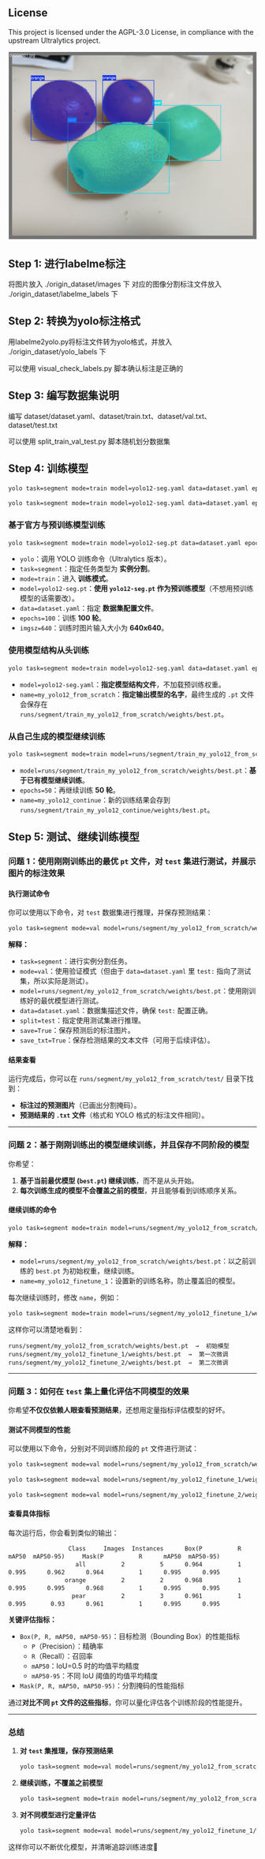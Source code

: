 License
-------

This project is licensed under the AGPL-3.0 License, in compliance with the upstream Ultralytics project.

![](./sample_model/val_batch0_labels.jpg)

## Step 1: 进行labelme标注
将图片放入 ./origin_dataset/images 下
对应的图像分割标注文件放入 ./origin_dataset/labelme_labels 下

## Step 2: 转换为yolo标注格式
用labelme2yolo.py将标注文件转为yolo格式，并放入 ./origin_dataset/yolo_labels 下

可以使用 visual_check_labels.py 脚本确认标注是正确的

## Step 3: 编写数据集说明
编写 dataset/dataset.yaml、dataset/train.txt、dataset/val.txt、dataset/test.txt

可以使用 split_train_val_test.py 脚本随机划分数据集

## Step 4: 训练模型
```bash
yolo task=segment mode=train model=yolo12-seg.yaml data=dataset.yaml epochs=500 imgsz=1024 mosaic=1 name=my_yolo12_from_scratch pretrained=False
```

```bash
yolo task=segment mode=train model=yolo12-seg.yaml data=dataset.yaml epochs=500 imgsz=1024 mosaic=1 name=my_yolo12_from_scratch resume=True
```

### 基于官方与预训练模型训练
```bash
yolo task=segment mode=train model=yolo12-seg.pt data=dataset.yaml epochs=100 imgsz=640
```
- `yolo`：调用 YOLO 训练命令（Ultralytics 版本）。
- `task=segment`：指定任务类型为 **实例分割**。
- `mode=train`：进入 **训练模式**。
- `model=yolo12-seg.pt`：**使用 `yolo12-seg.pt` 作为预训练模型**（不想用预训练模型的话需要改）。
- `data=dataset.yaml`：指定 **数据集配置文件**。
- `epochs=100`：训练 **100 轮**。
- `imgsz=640`：训练时图片输入大小为 **640x640**。

### 使用模型结构从头训练
```bash
yolo task=segment mode=train model=yolo12-seg.yaml data=dataset.yaml epochs=500 imgsz=1024 mosaic=1 name=my_yolo12_from_scratch
```
- `model=yolo12-seg.yaml`：**指定模型结构文件**，不加载预训练权重。
- `name=my_yolo12_from_scratch`：**指定输出模型的名字**，最终生成的 `.pt` 文件会保存在 `runs/segment/train_my_yolo12_from_scratch/weights/best.pt`。

### 从自己生成的模型继续训练
```bash
yolo task=segment mode=train model=runs/segment/train_my_yolo12_from_scratch/weights/best.pt data=dataset.yaml epochs=50 imgsz=640 name=my_yolo12_continue
```
- `model=runs/segment/train_my_yolo12_from_scratch/weights/best.pt`：**基于已有模型继续训练**。
- `epochs=50`：再继续训练 **50 轮**。
- `name=my_yolo12_continue`：新的训练结果会存到 `runs/segment/train_my_yolo12_continue/weights/best.pt`。


## Step 5: 测试、继续训练模型
### **问题 1：使用刚刚训练出的最优 `pt` 文件，对 `test` 集进行测试，并展示图片的标注效果**

#### **执行测试命令**
你可以使用以下命令，对 `test` 数据集进行推理，并保存预测结果：
```bash
yolo task=segment mode=val model=runs/segment/my_yolo12_from_scratch/weights/best.pt data=dataset.yaml split=test save=True save_txt=True
```
**解释：**
- `task=segment`：进行实例分割任务。
- `mode=val`：使用验证模式（但由于 `data=dataset.yaml` 里 `test:` 指向了测试集，所以实际是测试）。
- `model=runs/segment/my_yolo12_from_scratch/weights/best.pt`：使用刚训练好的最优模型进行测试。
- `data=dataset.yaml`：数据集描述文件，确保 `test:` 配置正确。
- `split=test`：指定使用测试集进行推理。
- `save=True`：保存预测后的标注图片。
- `save_txt=True`：保存检测结果的文本文件（可用于后续评估）。

#### **结果查看**
运行完成后，你可以在 `runs/segment/my_yolo12_from_scratch/test/` 目录下找到：
- **标注过的预测图片**（已画出分割掩码）。
- **预测结果的 `.txt` 文件**（格式和 YOLO 格式的标注文件相同）。

---

### **问题 2：基于刚刚训练出的模型继续训练，并且保存不同阶段的模型**
你希望：
1. **基于当前最优模型 (`best.pt`) 继续训练**，而不是从头开始。
2. **每次训练生成的模型不会覆盖之前的模型**，并且能够看到训练顺序关系。

#### **继续训练的命令**
```bash
yolo task=segment mode=train model=runs/segment/my_yolo12_from_scratch/weights/best.pt data=dataset.yaml epochs=200 imgsz=1024 mosaic=1 name=my_yolo12_finetune_1 pretrained=True
```
**解释：**
- `model=runs/segment/my_yolo12_from_scratch/weights/best.pt`：以之前训练的 `best.pt` 为初始权重，继续训练。
- `name=my_yolo12_finetune_1`：设置新的训练名称，防止覆盖旧的模型。

每次继续训练时，修改 `name`，例如：
```bash
yolo task=segment mode=train model=runs/segment/my_yolo12_finetune_1/weights/best.pt data=dataset.yaml epochs=200 imgsz=1024 mosaic=1 name=my_yolo12_finetune_2 pretrained=True
```
这样你可以清楚地看到：
```
runs/segment/my_yolo12_from_scratch/weights/best.pt  →  初始模型
runs/segment/my_yolo12_finetune_1/weights/best.pt  →  第一次微调
runs/segment/my_yolo12_finetune_2/weights/best.pt  →  第二次微调
```

---

### **问题 3：如何在 `test` 集上量化评估不同模型的效果**
你希望**不仅仅依赖人眼查看预测结果**，还想用定量指标评估模型的好坏。

#### **测试不同模型的性能**
可以使用以下命令，分别对不同训练阶段的 `pt` 文件进行测试：
```bash
yolo task=segment mode=val model=runs/segment/my_yolo12_from_scratch/weights/best.pt data=dataset.yaml split=test
```
```bash
yolo task=segment mode=val model=runs/segment/my_yolo12_finetune_1/weights/best.pt data=dataset.yaml split=test
```
```bash
yolo task=segment mode=val model=runs/segment/my_yolo12_finetune_2/weights/best.pt data=dataset.yaml split=test
```

#### **查看具体指标**
每次运行后，你会看到类似的输出：
```
                 Class     Images  Instances      Box(P          R      mAP50  mAP50-95)     Mask(P          R      mAP50  mAP50-95)
                   all          2          5      0.964          1      0.995      0.962      0.964          1      0.995      0.995
                orange          2          2      0.968          1      0.995      0.995      0.968          1      0.995      0.995
                  pear          2          3      0.961          1      0.995       0.93      0.961          1      0.995      0.995
```
**关键评估指标：**
- `Box(P, R, mAP50, mAP50-95)`：目标检测（Bounding Box）的性能指标
  - `P`（Precision）：精确率
  - `R`（Recall）：召回率
  - `mAP50`：IoU=0.5 时的均值平均精度
  - `mAP50-95`：不同 IoU 阈值的均值平均精度
- `Mask(P, R, mAP50, mAP50-95)`：分割掩码的性能指标

通过**对比不同 `pt` 文件的这些指标**，你可以量化评估各个训练阶段的性能提升。

---

### **总结**
1. **对 `test` 集推理，保存预测结果**
   ```bash
   yolo task=segment mode=val model=runs/segment/my_yolo12_from_scratch/weights/best.pt data=dataset.yaml split=test save=True save_txt=True
   ```
2. **继续训练，不覆盖之前模型**
   ```bash
   yolo task=segment mode=train model=runs/segment/my_yolo12_from_scratch/weights/best.pt data=dataset.yaml epochs=200 imgsz=1024 mosaic=1 name=my_yolo12_finetune_1 pretrained=True
   ```
3. **对不同模型进行定量评估**
   ```bash
   yolo task=segment mode=val model=runs/segment/my_yolo12_finetune_1/weights/best.pt data=dataset.yaml split=test
   ```

这样你可以不断优化模型，并清晰追踪训练进度🚀